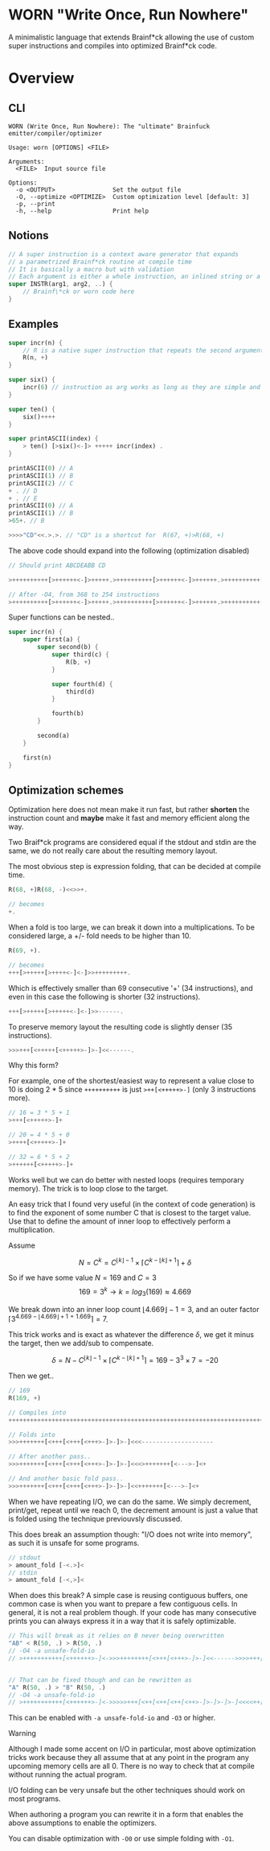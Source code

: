 # WORN "Write Once, Run Nowhere"

A minimalistic language that extends Brainf\*ck allowing the use of custom super
instructions and compiles into optimized Brainf\*ck code.

# Overview

## CLI

```
WORN (Write Once, Run Nowhere): The "ultimate" Brainfuck emitter/compiler/optimizer

Usage: worn [OPTIONS] <FILE>

Arguments:
  <FILE>  Input source file

Options:
  -o <OUTPUT>                Set the output file
  -O, --optimize <OPTIMIZE>  Custom optimization level [default: 3]
  -p, --print
  -h, --help                 Print help
```

## Notions

```rust
// A super instruction is a context aware generator that expands
// a parametrized Brainf*ck routine at compile time
// It is basically a macro but with validation
// Each argument is either a whole instruction, an inlined string or a number
super INSTR(arg1, arg2, ..) {
    // Brainf\*ck or worn code here
}
```

## Examples

```rust
super incr(n) {
    // R is a native super instruction that repeats the second argument the amount of the first argument
    R(n, +) 
}

super six() {
    incr(6) // instruction as arg works as long as they are simple and of the same 'kind' (e.g. contiguous +)
}

super ten() {
    six()++++
}

super printASCII(index) {
    > ten() [>six()<-]> +++++ incr(index) .
}

printASCII(0) // A
printASCII(1) // B
printASCII(2) // C
+ . // D
+ . // E
printASCII(0) // A
printASCII(1) // B
>65+. // B

>>>>"CD"<<.>.>. // "CD" is a shortcut for  R(67, +)>R(68, +)
```

The above code should expand into the following (optimization disabled)

```rust
// Should print ABCDEABB CD

>++++++++++[>++++++<-]>+++++.>++++++++++[>++++++<-]>++++++.>++++++++++[>++++++<-]>+++++++.+.+.>++++++++++[>++++++<-]>+++++.>++++++++++[>++++++<-]>++++++.>++++++++++++++++++++++++++++++++++++++++++++++++++++++++++++++++++.>>>>+++++++++++++++++++++++++++++++++++++++++++++++++++++++++++++++++++>++++++++++++++++++++++++++++++++++++++++++++++++++++++++++++++++++++<<.>.>.

// After -O4, from 368 to 254 instructions
>++++++++++[>++++++<-]>+++++.>++++++++++[>++++++<-]>++++++.>++++++++++[>++++++<-]>+++++++.+.+.>++++++++++[>++++++<-]>+++++.>++++++++++[>++++++<-]>++++++.>>++++++++++++++[<+++++>-]<----.>>>>>++++++++++++++[<+++++>-]<--->>++++++++++++++[<+++++>-]<--<<.>.>.
```

Super functions can be nested..

```rust
super incr(n) {
    super first(a) {
        super second(b) {
            super third(c) {
                R(b, +)
            }

            super fourth(d) {
                third(d)
            }

            fourth(b)
        }

        second(a)
    }

    first(n)
}
```

## Optimization schemes

Optimization here does not mean make it run fast, but rather **shorten** the
instruction count and **maybe** make it fast and memory efficient along the way.

Two Braif\*ck programs are considered equal if the stdout and stdin are the
same, we do not really care about the resulting memory layout.

The most obvious step is expression folding, that can be decided at compile
time.

```rust
R(68, +)R(68, -)<<>>+.

// becomes
+.
```

When a fold is too large, we can break it down into a multiplications. To be
considered large, a +/- fold needs to be higher than 10.

```rust
R(69, +).

// becomes
+++[>+++++[>++++<-]<-]>>+++++++++.
```

Which is effectively smaller than 69 consecutive '+' (34 instructions), and even
in this case the following is shorter (32 instructions).

```rust
+++[>+++++[>+++++<-]<-]>>------.
```

To preserve memory layout the resulting code is slightly denser (35
instructions).

```rust
>>>+++[<+++++[<+++++>-]>-]<<------.
```

Why this form?

For example, one of the shortest/easiest way to represent a value close to 10 is
doing 2 * 5 since `++++++++++` is just `>++[<+++++>-]` (only 3 instructions
more).

```rust
// 16 = 3 * 5 + 1
>+++[<+++++>-]+

// 20 = 4 * 5 + 0
>++++[<+++++>-]+

// 32 = 6 * 5 + 2
>++++++[<+++++>-]+
```

Works well but we can do better with nested loops (requires temporary memory).
The trick is to loop close to the target.

An easy trick that I found very useful (in the context of code generation) is to
find the exponent of some number C that is closest to the target value. Use that
to define the amount of inner loop to effectively perform a multiplication.

Assume

$$N = C^k = C^{\lfloor k \rfloor -1} \times \lceil C^{ k - \lfloor k \rfloor + 1 } \rceil + \delta$$

So if we have some value $N = 169$ and $C = 3$
$$169 = 3^k \rightarrow k = log_3 (169) \approx 4.669$$

We break down into an inner loop count $\lfloor 4.669 \rfloor-1 = 3$, and an
outer factor $\lceil 3^{4.669 - \lfloor 4.669 \rfloor + 1 = 1.669} \rceil = 7$.

This trick works and is exact as whatever the difference $\delta$, we get it
minus the target, then we add/sub to compensate.

$$\delta = N - C^{\lfloor k \rfloor -1} \times \lceil C^{ k - \lfloor k \rfloor + 1 } \rceil = 169 - 3^{3} \times 7 = -20$$

Then we get..

```rust
// 169
R(169, +)

// Compiles into
+++++++++++++++++++++++++++++++++++++++++++++++++++++++++++++++++++++++++++++++++++++++++++++++++++++++++++++++++++++++++++++++++++++++++++++++++++++++++++++++++++++++++

// Folds into
>>>+++++++[<+++[<+++[<+++>-]>-]>-]<<<--------------------

// After another pass..
>>>+++++++[<+++[<+++[<+++>-]>-]>-]<<<>+++++++[<--->-]<+

// And another basic fold pass..
>>>+++++++[<+++[<+++[<+++>-]>-]>-]<<+++++++[<--->-]<+
```

When we have repeating I/O, we can do the same. We simply decrement, print/get,
repeat until we reach 0, the decrement amount is just a value that is folded
using the technique previouvsly discussed.

This does break an assumption though: "I/O does not write into memory", as such
it is unsafe for some programs.

```rust
// stdout
> amount_fold [-<.>]<
// stdin
> amount_fold [-<,>]<
```

When does this break? A simple case is reusing contiguous buffers, one common
case is when you want to prepare a few contiguous cells. In general, it is not a
real problem though. If your code has many consecutive prints you can always
express it in a way that it is safely optimizable.

```rust
// This will break as it relies on B never being overwritten
"AB" < R(50, .) > R(50, .)
// -O4 -a unsafe-fold-io
// >+++++++++++[<++++++>-]<->>>++++++++[<+++[<+++>-]>-]<<------>>>>+++[<++[<++[<++[<++>-]>-]>-]>-]<<<<++[-<.>]>>>>>+++[<++[<++[<++[<++>-]>-]>-]>-]<<<<++[-<.>]<


// That can be fixed though and can be rewritten as
"A" R(50, .) > "B" R(50, .)
// -O4 -a unsafe-fold-io
// >+++++++++++[<++++++>-]<->>>>>+++[<++[<++[<++[<++>-]>-]>-]>-]<<<<++[-<.>]>>++++++++[<+++[<+++>-]>-]<<------>>>>>+++[<++[<++[<++[<++>-]>-]>-]>-]<<<<++[-<.>]<
```

This can be enabled with `-a unsafe-fold-io` and `-O3` or higher.

> [!WARNING]
>
> Although I made some accent on I/O in particular, most above optimization
> tricks work because they all assume that at any point in the program any
> upcoming memory cells are all 0. There is no way to check that at compile
> without running the actual program.
>
> I/O folding can be very unsafe but the other techniques should work on most
> programs.
>
> When authoring a program you can rewrite it in a form that enables the above
> assumptions to enable the optimizers.
>
> You can disable optimization with `-O0` or use simple folding with `-O1`.
